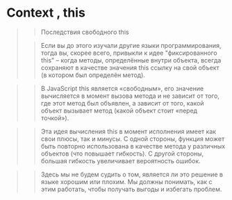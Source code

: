 
# Context , this 



>> Последствия свободного this
>
>>  Если вы до этого изучали другие языки программирования, тогда вы, скорее всего, привыкли к идее "фиксированного this" – когда методы, определённые внутри объекта, всегда сохраняют в качестве значения this ссылку на свой объект (в котором был определён метод).

>> В JavaScript this является «свободным», его значение вычисляется в момент вызова метода и не зависит от того, где этот метод был объявлен, а зависит от того, какой объект вызывает метод (какой объект стоит «перед точкой»).
   
>> Эта идея вычисления this в момент исполнения имеет как свои плюсы, так и минусы. С одной стороны, функция может быть повторно использована в качестве метода у различных объектов (что повышает гибкость). С другой стороны, большая гибкость увеличивает вероятность ошибок.
   
>> Здесь мы не будем судить о том, является ли это решение в языке хорошим или плохим. Мы должны понимать, как с этим работать, чтобы получать выгоды и избегать проблем.